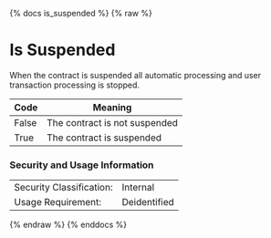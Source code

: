 {% docs is_suspended %}
{% raw %}

# Is Suspended
When the contract is suspended all automatic processing and user transaction processing is stopped.                                                     
                       

| Code | Meaning |
|------|---------|
| False  |     The contract is not suspended    |
| True   |    The contract is suspended    |



### Security and Usage Information
|     |     |
| --- | --- |
| Security Classification: | Internal |
| Usage Requirement:       | Deidentified |

{% endraw %}
{% enddocs %}